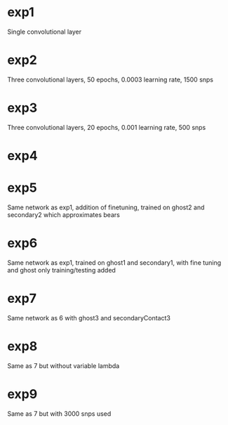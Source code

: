 # exp1
Single convolutional layer

# exp2 
Three convolutional layers, 50 epochs, 0.0003 learning rate, 1500 snps

# exp3
Three convolutional layers, 20 epochs, 0.001 learning rate, 500 snps

# exp4

# exp5 
Same network as exp1, addition of finetuning, trained on ghost2 and secondary2 which approximates bears

# exp6
Same network as exp1, trained on ghost1 and secondary1, with fine tuning and ghost only training/testing added

# exp7 
Same network as 6 with ghost3 and secondaryContact3

# exp8 
Same as 7 but without variable lambda

# exp9 
Same as 7 but with 3000 snps used